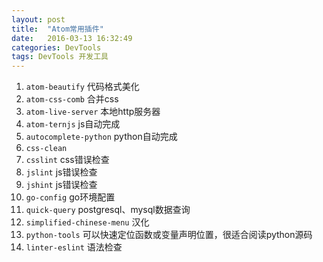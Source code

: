 ```yaml
---
layout: post
title:  "Atom常用插件"
date:   2016-03-13 16:32:49
categories: DevTools
tags: DevTools 开发工具
---
```


1. `atom-beautify` 代码格式美化
2. `atom-css-comb` 合并css
3. `atom-live-server` 本地http服务器
4. `atom-ternjs` js自动完成
5. `autocomplete-python` python自动完成
6. `css-clean`
7. `csslint` css错误检查
8. `jslint` js错误检查
9. `jshint` js错误检查
10. `go-config` go环境配置
11. `quick-query` postgresql、mysql数据查询
12. `simplified-chinese-menu` 汉化
13. `python-tools` 可以快速定位函数或变量声明位置，很适合阅读python源码
14. `linter-eslint`  语法检查
